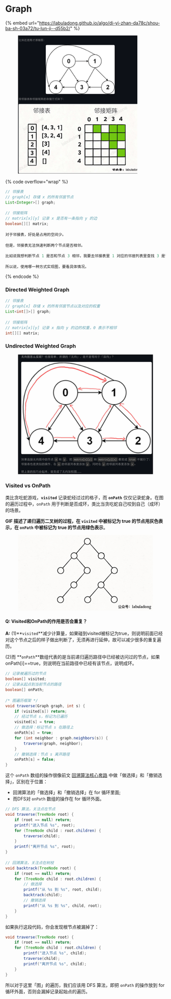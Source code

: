 # Graph

{% embed url="https://labuladong.github.io/algo/di-yi-zhan-da78c/shou-ba-sh-03a72/tu-lun-ji--d55b2/" %}

<figure><img src="../../.gitbook/assets/image (43).png" alt="" width="375"><figcaption></figcaption></figure>

{% code overflow="wrap" %}
```java
// 邻接表
// graph[x] 存储 x 的所有邻居节点
List<Integer>[] graph;

// 邻接矩阵
// matrix[x][y] 记录 x 是否有一条指向 y 的边
boolean[][] matrix;

对于邻接表，好处是占用的空间少。

但是，邻接表无法快速判断两个节点是否相邻。

比如说我想判断节点 1 是否和节点 3 相邻，我要去邻接表里 1 对应的邻居列表里查找 3 是否存在。但对于邻接矩阵就简单了，只要看看 matrix[1][3] 就知道了，效率高。

所以说，使用哪一种方式实现图，要看具体情况。
```
{% endcode %}

### Directed Weighted Graph

```java
// 邻接表
// graph[x] 存储 x 的所有邻居节点以及对应的权重
List<int[]>[] graph;

// 邻接矩阵
// matrix[x][y] 记录 x 指向 y 的边的权重，0 表示不相邻
int[][] matrix;

```

### Undirected Weighted Graph

<figure><img src="../../.gitbook/assets/image (45).png" alt="" width="563"><figcaption></figcaption></figure>



### Visited vs OnPath

类比贪吃蛇游戏，**`visited`** 记录蛇经过过的格子，而 **`onPath`** 仅仅记录蛇身。在图的遍历过程中，`onPath` 用于判断是否成环，类比当贪吃蛇自己咬到自己（成环）的场景。

**GIF 描述了递归遍历二叉树的过程，在 `visited` 中被标记为 true 的节点用灰色表示，在 `onPath` 中被标记为 true 的节点用绿色表示**。

<figure><img src="../../.gitbook/assets/1 (1).gif" alt=""><figcaption></figcaption></figure>

#### Q: Visited和OnPath的作用是否会重复？

**A:** (1)**`visited`**减少计算量，如果碰到visited被标记为true，则说明前面已经对这个节点之后的样子做出判断了，无须再进行延伸，故可以减少很多的重复遍历。&#x20;

(2)而 **`onPath`**数组代表的是当前递归遍历路径中已经被访问过的节点，如果 onPath\[i]==true，则说明在当前路径中已经有该节点，说明成环。

```java
// 记录被遍历过的节点
boolean[] visited;
// 记录从起点到当前节点的路径
boolean[] onPath;

/* 图遍历框架 */
void traverse(Graph graph, int s) {
    if (visited[s]) return;
    // 经过节点 s，标记为已遍历
    visited[s] = true;
    // 做选择：标记节点 s 在路径上
    onPath[s] = true;
    for (int neighbor : graph.neighbors(s)) {
        traverse(graph, neighbor);
    }
    // 撤销选择：节点 s 离开路径
    onPath[s] = false;
}

```

这个 `onPath` 数组的操作很像前文 [回溯算法核心套路](https://labuladong.github.io/algo/di-ling-zh-bfe1b/hui-su-sua-c26da/) 中做「做选择」和「撤销选择」，区别在于位置：

* 回溯算法的「做选择」和「撤销选择」在 for 循环里面;
* 而DFS对 `onPath` 数组的操作在 for 循环外面。

```java
// DFS 算法，关注点在节点
void traverse(TreeNode root) {
    if (root == null) return;
    printf("进入节点 %s", root);
    for (TreeNode child : root.children) {
        traverse(child);
    }
    printf("离开节点 %s", root);
}

// 回溯算法，关注点在树枝
void backtrack(TreeNode root) {
    if (root == null) return;
    for (TreeNode child : root.children) {
        // 做选择
        printf("从 %s 到 %s", root, child);
        backtrack(child);
        // 撤销选择
        printf("从 %s 到 %s", child, root);
    }
}

```

如果执行这段代码，你会发现根节点被漏掉了：

```java
void traverse(TreeNode root) {
    if (root == null) return;
    for (TreeNode child : root.children) {
        printf("进入节点 %s", child);
        traverse(child);
        printf("离开节点 %s", child);
    }
}

```

所以对于这里「图」的遍历，我们应该用 DFS 算法，即把 `onPath` 的操作放到 for 循环外面，否则会漏掉记录起始点的遍历。

